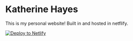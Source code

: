 # Katherine Hayes

This is my personal website! Built in and hosted in netflify. 

<!-- Markdown snippet -->
[![Deploy to Netlify](https://www.netlify.com/img/deploy/button.svg)](https://app.netlify.com/start/deploy?repository=https://github.com/ysc2019-workshop/04-blogdown)
